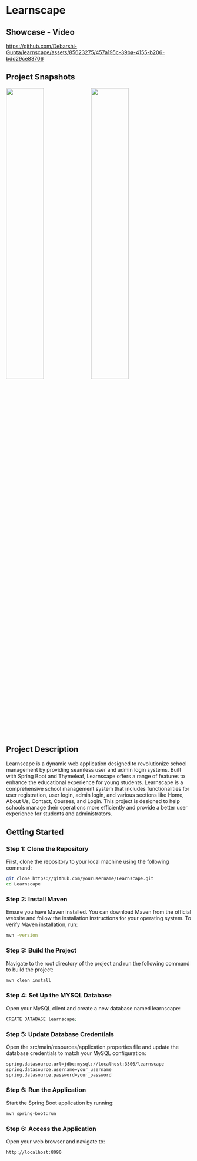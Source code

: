 # Learnscape

## Showcase - Video

https://github.com/Debarshi-Gupta/learnscape/assets/85623275/457a195c-39ba-4155-b206-bdd29ce83706

## Project Snapshots

<p>
  <img src="https://github.com/Debarshi-Gupta/learnscape/assets/85623275/bb7bd169-ded4-4bb8-9147-3f7e8174e6c5" width="45%" />
  <img src="https://github.com/Debarshi-Gupta/learnscape/assets/85623275/8e7e284d-4d63-4fb4-a3ed-26cf2c7b3caa" width="45%" />
</p>

## Project Description
Learnscape is a dynamic web application designed to revolutionize school management by providing seamless user and admin login systems. Built with Spring Boot and Thymeleaf, Learnscape offers a range of features to enhance the educational experience for young students. Learnscape is a comprehensive school management system that includes functionalities for user registration, user login, admin login, and various sections like Home, About Us, Contact, Courses, and Login. This project is designed to help schools manage their operations more efficiently and provide a better user experience for students and administrators.

## Getting Started

### Step 1: Clone the Repository
First, clone the repository to your local machine using the following command:
```bash
git clone https://github.com/yourusername/Learnscape.git
cd Learnscape
```

### Step 2: Install Maven
Ensure you have Maven installed. You can download Maven from the official website and follow the installation instructions for your operating system.
To verify Maven installation, run:
```bash
mvn -version
```

### Step 3: Build the Project
Navigate to the root directory of the project and run the following command to build the project:
```bash
mvn clean install
```

### Step 4: Set Up the MYSQL Database
Open your MySQL client and create a new database named learnscape:
```bash
CREATE DATABASE learnscape;
```

### Step 5: Update Database Credentials
Open the src/main/resources/application.properties file and update the database credentials to match your MySQL configuration:
```bash
spring.datasource.url=jdbc:mysql://localhost:3306/learnscape
spring.datasource.username=your_username
spring.datasource.password=your_password
```

### Step 6: Run the Application
Start the Spring Boot application by running:
```bash
mvn spring-boot:run
```

### Step 6: Access the Application
Open your web browser and navigate to:
```bash
http://localhost:8090
```

